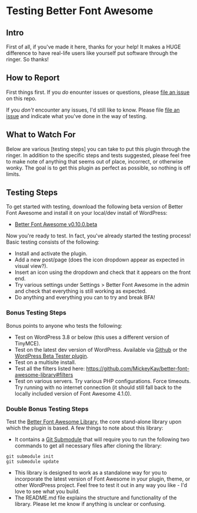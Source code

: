 # Testing Better Font Awesome #

## Intro ##
First of all, if you've made it here, thanks for your help! It makes a HUGE difference to have real-life users like yourself put software through the ringer. So thanks!

## How to Report ##
First things first. If you *do* enounter issues or questions, please [file an issue](https://github.com/MickeyKay/better-font-awesome/blob/master/testing/better-font-awesome-beta.zip?raw=true) on this repo.

If you *don't* encounter any issues, I'd still like to know. Please file [file an issue](https://github.com/MickeyKay/better-font-awesome/blob/master/testing/better-font-awesome-beta.zip?raw=true) and indicate what you've done in the way of testing.

## What to Watch For ##
Below are various [testing steps] you can take to put this plugin through the ringer. In addition to the specific steps and tests suggested, please feel free to make note of anything that seems out of place, incorrect, or otherwise wonky. The goal is to get this plugin as perfect as possible, so nothing is off limits.

## Testing Steps ##
To get started with testing, download the following beta version of Better Font Awesome and install it on your local/dev install of WordPress:
* [Better Font Awesome v0.10.0.beta](https://github.com/MickeyKay/better-font-awesome/blob/master/testing/better-font-awesome-0.10.0.beta.zip?raw=true)

Now you're ready to test. In fact, you've already started the testing process! Basic testing consists of the following:

* Install and activate the plugin.
* Add a new post/page (does the icon dropdown appear as expected in visual view?).
* Insert an icon using the dropdown and check that it appears on the front end.
* Try various settings under Settings > Better Font Awesome in the admin and check that everything is still working as expected.
* Do anything and everything you can to try and break BFA!

### Bonus Testing Steps ###
Bonus points to anyone who tests the following:

* Test on WordPress 3.8 or below (this uses a different version of TinyMCE).
* Test on the latest dev version of WordPress. Available via [Github](https://github.com/WordPress/WordPress) or the [WordPress Beta Tester plugin](https://wordpress.org/plugins/wordpress-beta-tester/).
* Test on a multisite install.
* Test all the filters listed here: https://github.com/MickeyKay/better-font-awesome-library#filters
* Test on various servers. Try various PHP configurations. Force timeouts. Try running with no internet connection (it should still fall back to the locally included version of Font Awesome 4.1.0).

### Double Bonus Testing Steps ###
Test the [Better Font Awesome Library](https://github.com/MickeyKay/better-font-awesome-library/), the core stand-alone library upon which the plugin is based. A few things to note about this library:

* It contains a [Git Submodule](http://git-scm.com/book/en/Git-Tools-Submodules) that will require you to run the following two commands to get all necessary files after cloning the library:
```
git submodule init
git submodule update
```
* This library is designed to work as a standalone way for you to incorporate the latest version of Font Awesome in your plugin, theme, or other WordPress project. Feel free to test it out in any way you like - I'd love to see what you build.
* The README.md file explains the structure and functionality of the library. Please let me know if anything is unclear or confusing.


